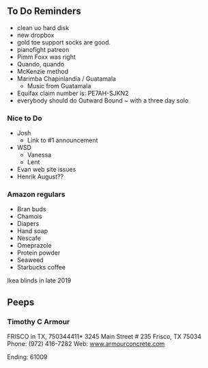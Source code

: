 ## To Do Reminders

* clean uo hard disk
* new dropbox
* gold toe support socks are good.
* pianofight patreon
* Pimm Foxx was right
* Quando, quando
* McKenzie method
* Marimba Chapinlandia / Guatamala
    * Music from Guatamala
* Equifax claim number is:  PE7AH-SJKN2
* everybody should do Outward Bound ~ with a three day solo


### Nice to Do

* Josh
    * Link to #1 announcement
* WSD 
    * Vanessa
    * Lent
* Evan web site issues
* Henrik August??


### Amazon regulars

* Bran buds
* Chamois
* Diapers
* Hand soap
* Nescafe
* Omeprazole
* Protein powder
* Seaweed
* Starbucks coffee

Ikea blinds in late 2019

## Peeps

### Timothy C Armour

FRISCO in TX, 750344411*
3245 Main Street # 235
Frisco, TX 75034
Phone: (972) 416-7282
Web: www.armourconcrete.com

Ending: 61009
